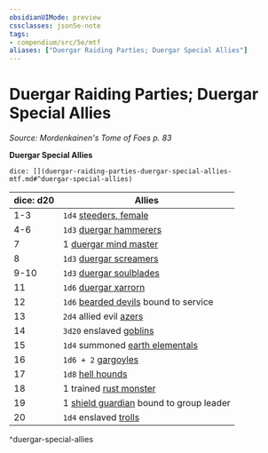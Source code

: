 ```yaml
---
obsidianUIMode: preview
cssclasses: json5e-note
tags:
- compendium/src/5e/mtf
aliases: ["Duergar Raiding Parties; Duergar Special Allies"]
---
```

# Duergar Raiding Parties; Duergar Special Allies
*Source: Mordenkainen's Tome of Foes p. 83* 

**Duergar Special Allies**

`dice: [](duergar-raiding-parties-duergar-special-allies-mtf.md#^duergar-special-allies)`

| dice: d20 | Allies |
|-----------|--------|
| 1-3 | `1d4` [steeders, female](/3-Mechanics/CLI/bestiary/monstrosity/female-steeder-mtf.md) |
| 4-6 | `1d3` [duergar hammerers](/3-Mechanics/CLI/bestiary/construct/duergar-hammerer-mtf.md) |
| 7 | 1 [duergar mind master](/3-Mechanics/CLI/bestiary/humanoid/duergar-mind-master-mtf.md) |
| 8 | `1d3` [duergar screamers](/3-Mechanics/CLI/bestiary/construct/duergar-screamer-mtf.md) |
| 9-10 | `1d3` [duergar soulblades](/3-Mechanics/CLI/bestiary/humanoid/duergar-soulblade-mtf.md) |
| 11 | `1d6` [duergar xarrorn](/3-Mechanics/CLI/bestiary/humanoid/duergar-xarrorn-mtf.md) |
| 12 | `1d6` [bearded devils](/3-Mechanics/CLI/bestiary/fiend/bearded-devil.md) bound to service |
| 13 | `2d4` allied evil [azers](/3-Mechanics/CLI/bestiary/elemental/azer.md) |
| 14 | `3d20` enslaved [goblins](/3-Mechanics/CLI/bestiary/humanoid/goblin.md) |
| 15 | `1d4` summoned [earth elementals](/3-Mechanics/CLI/bestiary/elemental/earth-elemental.md) |
| 16 | `1d6 + 2` [gargoyles](/3-Mechanics/CLI/bestiary/elemental/gargoyle.md) |
| 17 | `1d8` [hell hounds](/3-Mechanics/CLI/bestiary/fiend/hell-hound.md) |
| 18 | 1 trained [rust monster](/3-Mechanics/CLI/bestiary/monstrosity/rust-monster.md) |
| 19 | 1 [shield guardian](/3-Mechanics/CLI/bestiary/construct/shield-guardian.md) bound to group leader |
| 20 | `1d4` enslaved [trolls](/3-Mechanics/CLI/bestiary/giant/troll.md) |
^duergar-special-allies